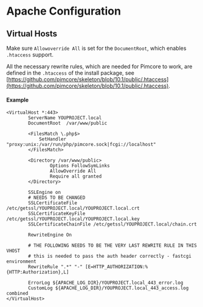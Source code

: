 # Apache Configuration 

## Virtual Hosts
Make sure `Allowoverride All` is set for the `DocumentRoot`, which enables `.htaccess` support. 

All the necessary rewrite rules, which are needed for Pimcore to work, are defined in the `.htaccess` of the install package, 
see [https://github.com/pimcore/skeleton/blob/10.1/public/.htaccess](https://github.com/pimcore/skeleton/blob/10.1/public/.htaccess). 

#### Example 
```
<VirtualHost *:443>
        ServerName YOUPROJECT.local
        DocumentRoot  /var/www/public

        <FilesMatch \.php$>
            SetHandler "proxy:unix:/var/run/php/pimcore.sock|fcgi://localhost"
        </FilesMatch>

        <Directory /var/www/public>
                Options FollowSymLinks
                AllowOverride All
                Require all granted
        </Directory>

        SSLEngine on
        # NEEDS TO BE CHANGED
        SSLCertificateFile /etc/getssl/YOUPROJECT.local/YOUPROJECT.local.crt
        SSLCertificateKeyFile /etc/getssl/YOUPROJECT.local/YOUPROJECT.local.key
        SSLCertificateChainFile /etc/getssl/YOUPROJECT.local/chain.crt

        RewriteEngine On

        # THE FOLLOWING NEEDS TO BE THE VERY LAST REWRITE RULE IN THIS VHOST
        # this is needed to pass the auth header correctly - fastcgi environment
        RewriteRule ".*" "-" [E=HTTP_AUTHORIZATION:%{HTTP:Authorization},L]

        ErrorLog ${APACHE_LOG_DIR}/YOUPROJECT.local_443_error.log
        CustomLog ${APACHE_LOG_DIR}/YOUPROJECT.local_443_access.log combined
</VirtualHost>
```
